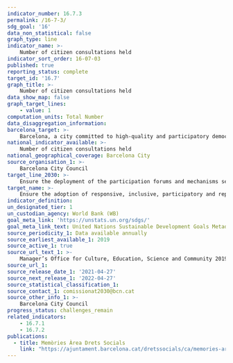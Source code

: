 ```yaml
---
indicator_number: 16.7.3
permalink: /16-7-3/
sdg_goal: '16'
data_non_statistical: false
graph_type: line
indicator_name: >-
    Number of citizen consultations held
indicator_sort_order: 16-07-03
published: true
reporting_status: complete
target_id: '16.7'
graph_title: >-
    Number of citizen consultations held 
data_show_map: false
graph_target_lines:
    - value: 1
computation_units: Total Number
data_disaggregation_information:
barcelona_target: >-
    Barcelona, a city committed to high-quality and participatory democracy
national_indicator_available: >-
    Number of citizen consultations held
national_geographical_coverage: Barcelona City
source_organisation_1: >-
    Barcelona City Council
target_line_2030: >-
    Ensure the deployment of the participation forums and mechanisms set out in the Regulatory Norms for Citizen Participation, with 1 citizen consultation every year 
target_name: >-
    Ensure the adoption of responsive, inclusive, participatory and representative decision-making at all levels
indicator_definition:
un_designated_tier: 1
un_custodian_agency: World Bank (WB)
goal_meta_link: 'https://unstats.un.org/sdgs/'
goal_meta_link_text: United Nations Sustainable Development Goals Metadata (pdf 894kB)
source_periodicity_1: Data available annually
source_earliest_available_1: 2019
source_active_1: true
source_url_text_1: >-
    Manager’s Office for Culture, Education, Science and Community 2019 report 
source_url_1: 
source_release_date_1: '2021-04-27'
source_next_release_1: '2022-04-27'
source_statistical_classification_1: 
source_contact_1: comissionat2030@bcn.cat
source_other_info_1: >-
    Barcelona City Council
progress_status: challenges_remain
related_indicators: 
    - 16.7.1
    - 16.7.2
publications:
  - title: Memòries Àrea Drets Socials
    link: "https://ajuntament.barcelona.cat/dretssocials/ca/memories-area"
---
```

